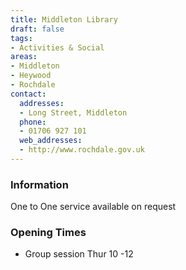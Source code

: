 ```yaml
---
title: Middleton Library
draft: false
tags:
- Activities & Social
areas:
- Middleton
- Heywood
- Rochdale
contact:
  addresses:
  - Long Street, Middleton
  phone:
  - 01706 927 101
  web_addresses:
  - http://www.rochdale.gov.uk
---
```


### Information
One to One service available on request

### Opening Times
* Group session Thur 10 -12

